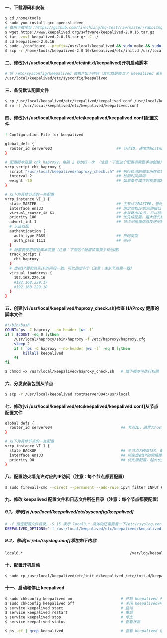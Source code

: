 #### 一、下载源码和安装
```bash
$ cd /home/tools
$ sudo yum install gcc openssl-devel
# 备用下载地址：https://github.com/firechiang/mq-test/raw/master/rabbitmq/data/keepalived-2.0.16.tar.gz
$ wget https://www.keepalived.org/software/keepalived-2.0.16.tar.gz
$ tar -zxvf keepalived-2.0.16.tar.gz -C ./
$ cd keepalived-2.0.16
$ sudo ./configure --prefix=/usr/local/keepalived && sudo make && sudo make install
$ scp -r /home/tools/keepalived-2.0.16/keepalived/etc/init.d /usr/local/keepalived/etc
```

#### 二、修改[vi /usr/local/keepalived/etc/init.d/keepalived]开机启动脚本
```bash
# 将 /etc/sysconfig/keepalived 替换为如下内容（其实就是修改了 keepalived 系统配置文件所在目录）
/usr/local/keepalived/etc/sysconfig/keepalived
```

#### 三、备份默认配置文件
```bash
$ cp /usr/local/keepalived/etc/keepalived/keepalived.conf /usr/local/keepalived/etc/keepalived/keepalived1.conf
$ rm -f /usr/local/keepalived/etc/keepalived/keepalived.conf
```

#### 四、修改[vi /usr/local/keepalived/etc/keepalived/keepalived.conf]配置文件
```bash
! Configuration File for keepalived

global_defs {
  router_id server003                             ## 节点ID，通常为hostname（注意：主从节点不能一样）
}

# 配置脚本变量 chk_haproxy，每隔 2 秒执行一次 （注意：下面这个配置项需要手动创建）
vrrp_script chk_haproxy {
  script "/usr/local/keepalived/haproxy_check.sh" ## 执行检测的脚本所在位置位置
  interval 2                                      ## 检测时间间隔
  weight -20                                      ## 如果条件成立则权重减20
}

# 以下为具体节点的一些配置
vrrp_instance VI_1 {
  state MASTER                                    ## 主节点为MASTER，备份节点为BACKUP
  interface ens33                                 ## 绑定虚拟IP的网络接口（网卡），与本机IP地址所在的网络接口相同（Centos7默认：ens33）
  virtual_router_id 51                            ## 虚拟路由ID号，可以随便起（注意：主从节点需一致）
  priority 100                                    ## 优先级配置，越大优先级越高，主节点最好设置的比从节点大（0-254的值）
  advert_int 1                                    ## 节点间组播信息发送间隔，默认1s（注意：主从节点需一致）
  # 认证匹配
  authentication {
    auth_type PASS                                ## 密码类型
    auth_pass 1111                                ## 密码
  }
  # 配置要使用那些脚本变量（注意：下面这个配置项需要手动创建）
  track_script {
    chk_haproxy
  }
  # 虚拟IP要和真实IP的网段一致，可以指定多个（注意：主从节点需一致）
  virtual_ipaddress {
    192.168.229.16
    #192.168.229.17
    #192.168.229.18
  }
}
```

#### 五、创建[vi /usr/local/keepalived/haproxy_check.sh]检查 HAProxy 健康的脚本文件
```bash
#!/bin/bash
COUNT=`ps -C haproxy --no-header |wc -l`
if [ $COUNT -eq 0 ];then
    /usr/local/haproxy/sbin/haproxy -f /etc/haproxy/haproxy.cfg
    sleep 2
    if [ `ps -C haproxy --no-header |wc -l` -eq 0 ];then
        killall keepalived
    fi
fi

$ chmod +x /usr/local/keepalived/haproxy_check.sh   # 赋予脚本可执行权限
```

#### 六、分发安装包到从节点
```bash
$ scp -r /usr/local/keepalived root@server004:/usr/local
```

#### 七、修改[vi /usr/local/keepalived/etc/keepalived/keepalived.conf]从节点配置文件
```bash
global_defs {
  router_id server004                               ## 节点ID，通常为hostname（注意：主从节点不能一样）
}

# 以下为具体节点的一些配置
vrrp_instance VI_1 {
  state BACKUP                                      ## 主节点为MASTER，备份节点为BACKUP
  interface ens33                                   ## 绑定虚拟IP的网络接口（网卡），与本机IP地址所在的网络接口相同（Centos7默认：ens33）
  priority 90                                       ## 优先级配置，越大优先级越高，主节点最好设置的比从节点大（0-254的值）
}
```

#### 八、配置防火墙允许对应的IP访问（注意：每个节点都要配置）
```bash
$ sudo firewall-cmd --direct --permanent --add-rule ipv4 filter INPUT 0 --in-interface em1 --destination 192.168.229.132 --protocol vrrp -j ACCEPT
```

#### 九、修改 keepalived 配置文件和日志文件所在目录（注意：每个节点都要配置）
##### 9.1，修改[vi /usr/local/keepalived/etc/sysconfig/keepalived]
```bash
# -f 指定配置文件目录，-S 15 表示 local0.* 具体的还需要看一下/etc/rsyslog.conf文件
KEEPALIVED_OPTIONS="-f /usr/local/keepalived/etc/keepalived/keepalived.conf -D -S 15"
```
##### 9.2，修改[vi /etc/rsyslog.conf]添加如下内容
```bash
local0.*                                                /var/log/keepalived.log
```

#### 十、配置开机启动
```bash
$ sudo cp /usr/local/keepalived/etc/init.d/keepalived /etc/init.d/keepalived
```

#### 十一、启动和停止 keepalived
```bash
$ sudo chkconfig keepalived on                      # 开启 keepalived 开机启动
$ sudo chkconfig keepalived off                     # 关闭 keepalived开机启动
$ service keepalived start                          # 启动 
$ service keepalived restart                        # 重启
$ service keepalived stop                           # 停止
$ service keepalived status                         # 查看状态

$ ps -ef | grep keepalived                          # 查看 keepalived 进程信息
```

